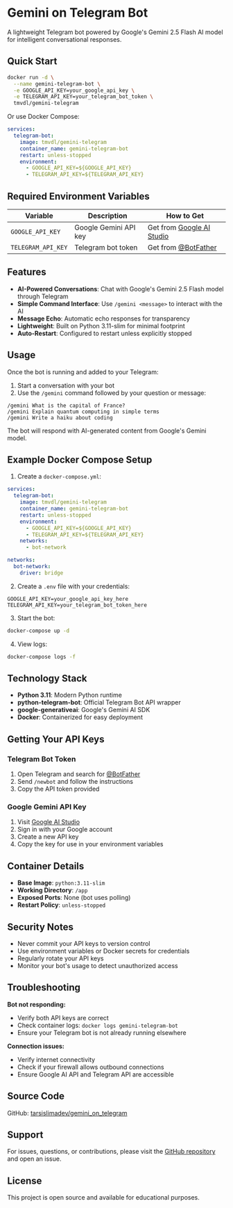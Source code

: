 # Gemini on Telegram Bot

A lightweight Telegram bot powered by Google's Gemini 2.5 Flash AI model for intelligent conversational responses.

## Quick Start

```bash
docker run -d \
  --name gemini-telegram-bot \
  -e GOOGLE_API_KEY=your_google_api_key \
  -e TELEGRAM_API_KEY=your_telegram_bot_token \
  tmvdl/gemini-telegram
```

Or use Docker Compose:

```yaml
services:
  telegram-bot:
    image: tmvdl/gemini-telegram
    container_name: gemini-telegram-bot
    restart: unless-stopped
    environment:
      - GOOGLE_API_KEY=${GOOGLE_API_KEY}
      - TELEGRAM_API_KEY=${TELEGRAM_API_KEY}
```

## Required Environment Variables

| Variable | Description | How to Get |
|----------|-------------|------------|
| `GOOGLE_API_KEY` | Google Gemini API key | Get from [Google AI Studio](https://makersuite.google.com/app/apikey) |
| `TELEGRAM_API_KEY` | Telegram bot token | Get from [@BotFather](https://t.me/botfather) |

## Features

- **AI-Powered Conversations**: Chat with Google's Gemini 2.5 Flash model through Telegram
- **Simple Command Interface**: Use `/gemini <message>` to interact with the AI
- **Message Echo**: Automatic echo responses for transparency
- **Lightweight**: Built on Python 3.11-slim for minimal footprint
- **Auto-Restart**: Configured to restart unless explicitly stopped

## Usage

Once the bot is running and added to your Telegram:

1. Start a conversation with your bot
2. Use the `/gemini` command followed by your question or message:

```
/gemini What is the capital of France?
/gemini Explain quantum computing in simple terms
/gemini Write a haiku about coding
```

The bot will respond with AI-generated content from Google's Gemini model.

## Example Docker Compose Setup

1. Create a `docker-compose.yml`:

```yaml
services:
  telegram-bot:
    image: tmvdl/gemini-telegram
    container_name: gemini-telegram-bot
    restart: unless-stopped
    environment:
      - GOOGLE_API_KEY=${GOOGLE_API_KEY}
      - TELEGRAM_API_KEY=${TELEGRAM_API_KEY}
    networks:
      - bot-network

networks:
  bot-network:
    driver: bridge
```

2. Create a `.env` file with your credentials:

```
GOOGLE_API_KEY=your_google_api_key_here
TELEGRAM_API_KEY=your_telegram_bot_token_here
```

3. Start the bot:

```bash
docker-compose up -d
```

4. View logs:

```bash
docker-compose logs -f
```

## Technology Stack

- **Python 3.11**: Modern Python runtime
- **python-telegram-bot**: Official Telegram Bot API wrapper
- **google-generativeai**: Google's Gemini AI SDK
- **Docker**: Containerized for easy deployment

## Getting Your API Keys

### Telegram Bot Token

1. Open Telegram and search for [@BotFather](https://t.me/botfather)
2. Send `/newbot` and follow the instructions
3. Copy the API token provided

### Google Gemini API Key

1. Visit [Google AI Studio](https://makersuite.google.com/app/apikey)
2. Sign in with your Google account
3. Create a new API key
4. Copy the key for use in your environment variables

## Container Details

- **Base Image**: `python:3.11-slim`
- **Working Directory**: `/app`
- **Exposed Ports**: None (bot uses polling)
- **Restart Policy**: `unless-stopped`

## Security Notes

- Never commit your API keys to version control
- Use environment variables or Docker secrets for credentials
- Regularly rotate your API keys
- Monitor your bot's usage to detect unauthorized access

## Troubleshooting

**Bot not responding:**
- Verify both API keys are correct
- Check container logs: `docker logs gemini-telegram-bot`
- Ensure your Telegram bot is not already running elsewhere

**Connection issues:**
- Verify internet connectivity
- Check if your firewall allows outbound connections
- Ensure Google AI API and Telegram API are accessible

## Source Code

GitHub: [tarsislimadev/gemini_on_telegram](https://github.com/tarsislimadev/gemini_on_telegram)

## Support

For issues, questions, or contributions, please visit the [GitHub repository](https://github.com/tarsislimadev/gemini_on_telegram) and open an issue.

## License

This project is open source and available for educational purposes.
